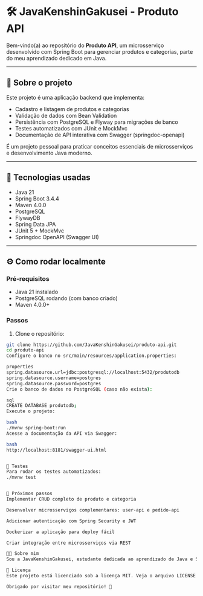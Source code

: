 # 🛠️ JavaKenshinGakusei - Produto API

Bem-vindo(a) ao repositório do **Produto API**, um microsserviço desenvolvido com Spring Boot para gerenciar produtos e categorias, parte do meu aprendizado dedicado em Java.

---

## 🎯 Sobre o projeto

Este projeto é uma aplicação backend que implementa:

- Cadastro e listagem de produtos e categorias
- Validação de dados com Bean Validation
- Persistência com PostgreSQL e Flyway para migrações de banco
- Testes automatizados com JUnit e MockMvc
- Documentação de API interativa com Swagger (springdoc-openapi)

É um projeto pessoal para praticar conceitos essenciais de microsserviços e desenvolvimento Java moderno.

---

## 🧰 Tecnologias usadas

- Java 21  
- Spring Boot 3.4.4  
- Maven 4.0.0  
- PostgreSQL  
- FlywayDB  
- Spring Data JPA  
- JUnit 5 + MockMvc  
- Springdoc OpenAPI (Swagger UI)

---

## ⚙️ Como rodar localmente

### Pré-requisitos

- Java 21 instalado  
- PostgreSQL rodando (com banco criado)  
- Maven 4.0.0+  

### Passos

1. Clone o repositório:

```bash
git clone https://github.com/JavaKenshinGakusei/produto-api.git
cd produto-api
Configure o banco no src/main/resources/application.properties:

properties
spring.datasource.url=jdbc:postgresql://localhost:5432/produtodb
spring.datasource.username=postgres
spring.datasource.password=postgres
Crie o banco de dados no PostgreSQL (caso não exista):

sql
CREATE DATABASE produtodb;
Execute o projeto:

bash
./mvnw spring-boot:run
Acesse a documentação da API via Swagger:

bash
http://localhost:8181/swagger-ui.html


🧪 Testes
Para rodar os testes automatizados:
./mvnw test


🚀 Próximos passos
Implementar CRUD completo de produto e categoria

Desenvolver microsserviços complementares: user-api e pedido-api

Adicionar autenticação com Spring Security e JWT

Dockerizar a aplicação para deploy fácil

Criar integração entre microsserviços via REST

👩‍💻 Sobre mim
Sou a JavaKenshinGakusei, estudante dedicada ao aprendizado de Java e Spring Boot, focada em microsserviços, testes e desenvolvimento backend moderno.

📄 Licença
Este projeto está licenciado sob a licença MIT. Veja o arquivo LICENSE para detalhes.

Obrigado por visitar meu repositório! 🌱

